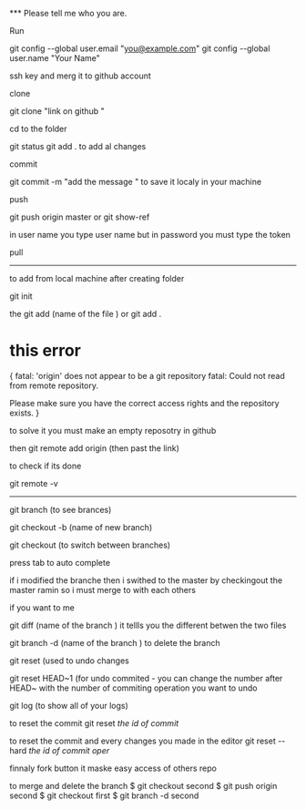 
*** Please tell me who you are.

Run

  git config --global user.email "you@example.com"
  git config --global user.name "Your Name"

ssh key and merg it to github account


clone 

git clone "link on github "

cd to the folder 

git status 
git add . to add al changes


commit 

git commit -m "add the message " to save it localy in your machine

push

git push origin master or git show-ref

in user name you type user name but in password you must type the token 

pull

*******************************

to add from local machine after creating folder  

git init 

the git add (name of the file ) or git add .


# this error 
{
fatal: 'origin' does not appear to be a git repository
fatal: Could not read from remote repository.

Please make sure you have the correct access rights
and the repository exists. 
}

to solve it you must make an empty reposotry in github

then 
git remote add origin (then past the link)

to check if its done 

git remote -v


************************************************************

git branch (to see brances) 


git checkout -b (name of new branch)

git checkout (to switch between branches)


press tab to auto complete


if i modified the branche then i swithed to the master by checkingout the master ramin so i must merge to with each others

if you want to me

git diff (name of the branch )   it tellls you the different betwen the two files

git branch -d (name of the branch )  to delete the branch 

git reset (used to undo changes

git reset HEAD~1    (for undo commited - you can change the number after HEAD~ with the number of commiting operation you want to undo

git log (to show all of your logs)

to reset the commit 
git reset *the id of commit*

to reset the commit and every changes you made in the editor
git reset --hard *the id of commit oper*    


finnaly fork button it maske easy access of others repo 

to merge and delete the branch 
$ git checkout second
$ git push origin second
$ git checkout first
$ git branch -d second
